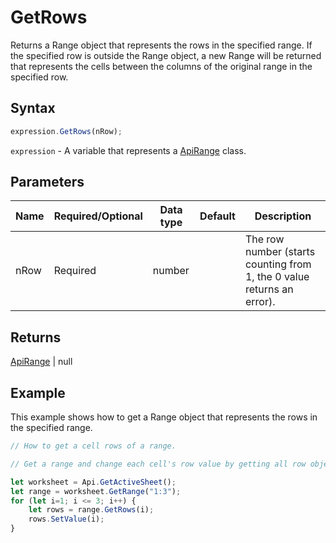 # GetRows

Returns a Range object that represents the rows in the specified range. If the specified row is outside the Range object, a new Range will be returned that represents the cells between the columns of the original range in the specified row.

## Syntax

```javascript
expression.GetRows(nRow);
```

`expression` - A variable that represents a [ApiRange](../ApiRange.md) class.

## Parameters

| **Name** | **Required/Optional** | **Data type** | **Default** | **Description** |
| ------------- | ------------- | ------------- | ------------- | ------------- |
| nRow | Required | number |  | The row number (starts counting from 1, the 0 value returns an error). |

## Returns

[ApiRange](../../ApiRange/ApiRange.md) \| null

## Example

This example shows how to get a Range object that represents the rows in the specified range.

```javascript editor-xlsx
// How to get a cell rows of a range.

// Get a range and change each cell's row value by getting all row objects.

let worksheet = Api.GetActiveSheet();
let range = worksheet.GetRange("1:3");
for (let i=1; i <= 3; i++) {
	let rows = range.GetRows(i);    
	rows.SetValue(i);
}
```
